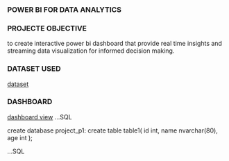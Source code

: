 ### POWER BI FOR DATA ANALYTICS

### PROJECTE OBJECTIVE

 to create interactive power bi dashboard that provide real time insights and streaming data visualization for informed decision making.

### DATASET USED

<a href="https://github.com/MeshakBurla/sample/commit/e96929d8960d9d2f2d82b31b84e2e351551fd9dc">dataset</a>

### DASHBOARD

<a href="https://github.com/MeshakBurla/power-bi-for-data-analytics/commit/b262e76d7cfea907162bf1b90600850dd684fd71">dashboard view</a>
...SQL

create database project_p1:
create table table1(
id int,
name nvarchar(80),
age int
);

...SQL


